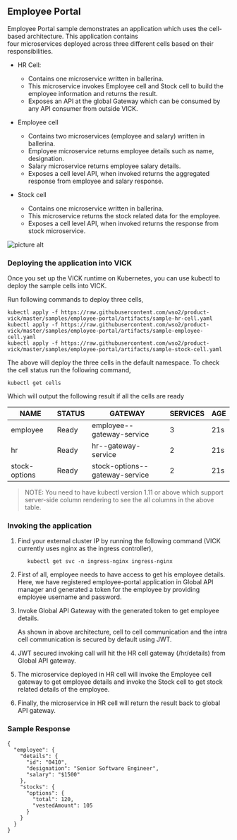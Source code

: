
## Employee Portal  
  
Employee Portal sample demonstrates an application which uses the cell-based architecture. This application contains  
four microservices deployed across three different cells based on their responsibilities.   
  
* HR Cell:  
  * Contains one microservice written in ballerina.  
  * This microservice invokes Employee cell and Stock cell to build the employee information and returns the result.  
  * Exposes an API at the global Gateway which can be consumed by any API consumer from outside VICK.  
  
* Employee cell  
   
  * Contains two microservices (employee and salary) written in ballerina.  
  * Employee microservice returns employee details such as name, designation.  
  * Salary microservice returns employee salary details.  
  * Exposes a cell level API, when invoked returns the aggregated response from employee and salary response.  
  
* Stock cell  
   
  * Contains one microservice written in ballerina.  
  * This microservice returns the stock related data for the employee.  
  * Exposes a cell level API, when invoked returns the response from stock microservice.  
  
![picture alt](https://github.com/wso2/product-vick/blob/master/samples/employee-portal/src/images/employee-portal-architecture-diagram.png)  
  
  
### Deploying the application into VICK  
Once you set up the VICK runtime on Kubernetes, you can use kubectl to deploy the sample cells into VICK.  
  
Run following commands to deploy three cells,  

```
kubectl apply -f https://raw.githubusercontent.com/wso2/product-vick/master/samples/employee-portal/artifacts/sample-hr-cell.yaml
kubectl apply -f https://raw.githubusercontent.com/wso2/product-vick/master/samples/employee-portal/artifacts/sample-employee-cell.yaml
kubectl apply -f https://raw.githubusercontent.com/wso2/product-vick/master/samples/employee-portal/artifacts/sample-stock-cell.yaml  
```  
  
The above will deploy the three cells in the default namespace. To check the cell status run the following command,  

```  
kubectl get cells  
```  
  
Which will output the following result if all the cells are ready  
 
| NAME  | STATUS | GATEWAY |   SERVICES | AGE |
| ------ | ------  | ------ | ------ | ------ |
| employee | Ready | employee--gateway-service | 3 | 21s |
| hr | Ready | hr--gateway-service | 2 | 21s |
| stock-options | Ready | stock-options--gateway-service | 2 | 21s |

  
> NOTE: You need to have kubectl version 1.11 or above which support server-side column rendering to see the all 
columns in the above table.


### Invoking the application

1.  Find your external cluster IP by running the following command (VICK currently uses nginx as the ingress controller),

    ```
	   kubectl get svc -n ingress-nginx ingress-nginx
	```
  
2.  First of all, employee needs to have access to get his employee details. Here, we have registered employee-portal application in Global API manager and generated a token for the employee by providing employee username and password.  
     
3.  Invoke Global API Gateway with the generated token to get employee details.  
      
	As shown in above architecture, cell to cell communication and the intra cell communication is secured by default using JWT.

  

4.  JWT secured invoking call will hit the HR cell gateway (/hr/details) from Global API gateway.  
      
    
5.  The microservice deployed in HR cell will invoke the Employee cell gateway to get employee details and invoke the Stock cell to get stock related details of the employee.  
      
    
6.  Finally, the microservice in HR cell will return the result back to global API gateway.


### Sample Response

```
{
  "employee": {
    "details": {
      "id": "0410",
      "designation": "Senior Software Engineer",
      "salary": "$1500"
    },
    "stocks": {
      "options": {
        "total": 120,
        "vestedAmount": 105
      }
    }
  }
}
```